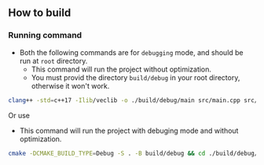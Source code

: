 ## How to build

### Running command

- Both the following commands are for `debugging` mode, and should be run at `root` directory.
  - This command will run the project without optimization.
  - You must provid the directory `build/debug` in your root directory, otherwise it won't work.

```sh
clang++ -std=c++17 -Ilib/veclib -o ./build/debug/main src/main.cpp src/lib/veclib/vector2d.cpp && ./build/debug/main
```

Or use

- This command will run the project with debuging mode and without optimization.

```sh
cmake -DCMAKE_BUILD_TYPE=Debug -S . -B build/debug && cd ./build/debug/ && make && ./main && ../../
```

<!-- - This command will run the project with `release` mode and with optimization level `3`. -->

<!-- ```sh -->
<!-- cmake -DCMAKE_BUILD_TYPE=Release -S . -B build/release && cd ./build/release/ && make && ./main && ../../ -->
<!-- ``` -->

<!-- ### clangd server -->

<!-- Every build module using `cmake` you need to remove the simlink of -->
<!-- `compile_commands.json` and create a new simlink to know about the new module -->
<!-- or added `c++` files that you added. -->

<!-- ```sh -->
<!-- rm compile_commands.json && ln -s build/debug/compile_commands.json compile_commands.json -->
<!-- ``` -->

<!-- ## Previous build for project intialization -->
<!-- The following command for running the project at first time without any dependencies or modules. -->

<!-- ### In Debugging Mode -->
<!-- ```sh -->
<!-- cmake -DCMAKE_BUILD_TYPE=Debug -S . -B build/debug -->
<!-- ``` -->

<!-- ### In Release Mode -->
<!-- ```sh -->
<!-- cmake -DCMAKE_BUILD_TYPE=Release -S . -B build/release -->
<!-- ``` -->

<!-- ## How to build and Run CLI -->
<!-- ### In Debugging Mode -->
<!-- ```sh -->
<!-- clang++ -std=c++17 -Wall -Wextra -g -o build/Debug/main src/main.cpp && build/debug/main -->
<!-- ``` -->

<!-- ### In Release Mode -->
<!-- ```sh -->
<!-- clang++ -std=c++17 -O3 -o build/Release/main src/main.cpp && build/release/main -->
<!-- ``` -->

